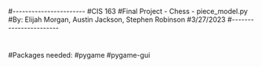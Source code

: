 #-----------------------
#CIS 163
#Final Project - Chess - piece_model.py
#By: Elijah Morgan, Austin Jackson, Stephen Robinson
#3/27/2023
#-----------------------
#
#
#Packages needed:
#pygame
#pygame-gui


